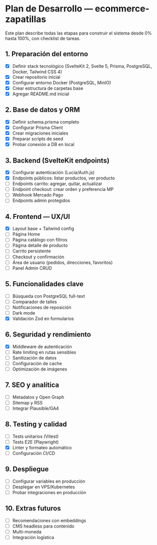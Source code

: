 # Plan de Desarrollo — ecommerce-zapatillas

Este plan describe todas las etapas para construir el sistema desde 0% hasta 100%, con checklist de tareas.

## 1. Preparación del entorno
- [x] Definir stack tecnológico (SvelteKit 2, Svelte 5, Prisma, PostgreSQL, Docker, Tailwind CSS 4)
- [x] Crear repositorio inicial
- [x] Configurar entorno Docker (PostgreSQL, MinIO)
- [x] Crear estructura de carpetas base
- [x] Agregar README.md inicial

## 2. Base de datos y ORM
- [x] Definir schema.prisma completo
- [x] Configurar Prisma Client
- [x] Crear migraciones iniciales
- [x] Preparar scripts de seed
- [x] Probar conexión a DB en local

## 3. Backend (SvelteKit endpoints)
- [x] Configurar autenticación (Lucia/Auth.js)
- [x] Endpoints públicos: listar productos, ver producto
- [ ] Endpoints carrito: agregar, quitar, actualizar
- [ ] Endpoint checkout: crear orden y preferencia MP
- [ ] Webhook Mercado Pago
- [ ] Endpoints admin protegidos

## 4. Frontend — UX/UI
- [x] Layout base + Tailwind config
- [ ] Página Home
- [ ] Página catálogo con filtros
- [ ] Página detalle de producto
- [ ] Carrito persistente
- [ ] Checkout y confirmación
- [ ] Área de usuario (pedidos, direcciones, favoritos)
- [ ] Panel Admin CRUD

## 5. Funcionalidades clave
- [ ] Búsqueda con PostgreSQL full-text
- [ ] Comparador de talles
- [ ] Notificaciones de reposición
- [ ] Dark mode
- [x] Validación Zod en formularios

## 6. Seguridad y rendimiento
- [x] Middleware de autenticación
- [ ] Rate limiting en rutas sensibles
- [ ] Sanitización de datos
- [ ] Configuración de cache
- [ ] Optimización de imágenes

## 7. SEO y analítica
- [ ] Metadatos y Open Graph
- [ ] Sitemap y RSS
- [ ] Integrar Plausible/GA4

## 8. Testing y calidad
- [ ] Tests unitarios (Vitest)
- [ ] Tests E2E (Playwright)
- [x] Linter y formateo automático
- [ ] Configuración CI/CD

## 9. Despliegue
- [ ] Configurar variables en producción
- [ ] Desplegar en VPS/Kubernetes
- [ ] Probar integraciones en producción

## 10. Extras futuros
- [ ] Recomendaciones con embeddings
- [ ] CMS headless para contenido
- [ ] Multi-moneda
- [ ] Integración logística
